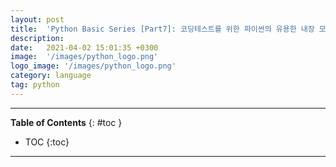 ```yaml
---
layout: post
title:  'Python Basic Series [Part7]: 코딩테스트를 위한 파이썬의 유용한 내장 모듈 itertools'
description: 
date:   2021-04-02 15:01:35 +0300
image:  '/images/python_logo.png'
logo_image: '/images/python_logo.png'
category: language
tag: python
---
```

---
**Table of Contents**
{: #toc }
*  TOC
{:toc}

---
